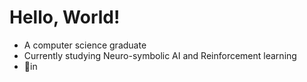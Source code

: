 # Hello, World!
<ul>
  <li>A computer science graduate</li>
  <li>Currently studying Neuro-symbolic AI and Reinforcement learning</li>
  <li>📍in</li>
</ul>
